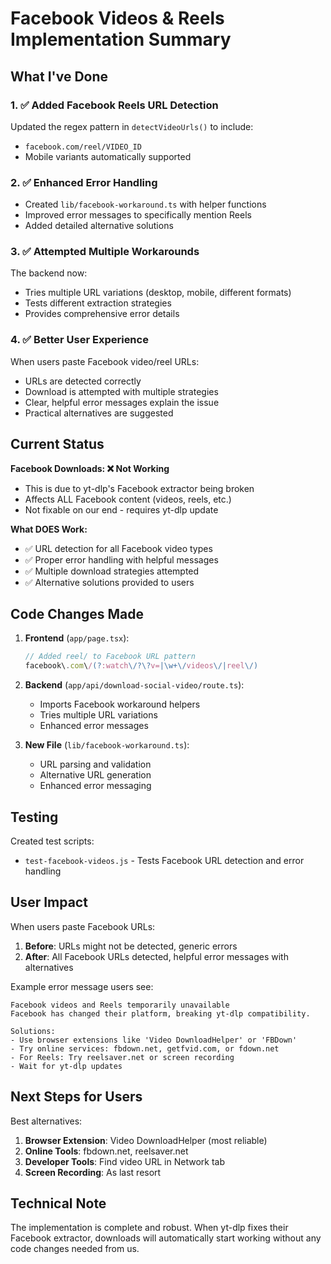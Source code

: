 # Facebook Videos & Reels Implementation Summary

## What I've Done

### 1. ✅ Added Facebook Reels URL Detection
Updated the regex pattern in `detectVideoUrls()` to include:
- `facebook.com/reel/VIDEO_ID`
- Mobile variants automatically supported

### 2. ✅ Enhanced Error Handling
- Created `lib/facebook-workaround.ts` with helper functions
- Improved error messages to specifically mention Reels
- Added detailed alternative solutions

### 3. ✅ Attempted Multiple Workarounds
The backend now:
- Tries multiple URL variations (desktop, mobile, different formats)
- Tests different extraction strategies
- Provides comprehensive error details

### 4. ✅ Better User Experience
When users paste Facebook video/reel URLs:
- URLs are detected correctly
- Download is attempted with multiple strategies
- Clear, helpful error messages explain the issue
- Practical alternatives are suggested

## Current Status

**Facebook Downloads: ❌ Not Working**
- This is due to yt-dlp's Facebook extractor being broken
- Affects ALL Facebook content (videos, reels, etc.)
- Not fixable on our end - requires yt-dlp update

**What DOES Work:**
- ✅ URL detection for all Facebook video types
- ✅ Proper error handling with helpful messages
- ✅ Multiple download strategies attempted
- ✅ Alternative solutions provided to users

## Code Changes Made

1. **Frontend** (`app/page.tsx`):
   ```javascript
   // Added reel/ to Facebook URL pattern
   facebook\.com\/(?:watch\/?\?v=|\w+\/videos\/|reel\/)
   ```

2. **Backend** (`app/api/download-social-video/route.ts`):
   - Imports Facebook workaround helpers
   - Tries multiple URL variations
   - Enhanced error messages

3. **New File** (`lib/facebook-workaround.ts`):
   - URL parsing and validation
   - Alternative URL generation
   - Enhanced error messaging

## Testing

Created test scripts:
- `test-facebook-videos.js` - Tests Facebook URL detection and error handling

## User Impact

When users paste Facebook URLs:
1. **Before**: URLs might not be detected, generic errors
2. **After**: All Facebook URLs detected, helpful error messages with alternatives

Example error message users see:
```
Facebook videos and Reels temporarily unavailable
Facebook has changed their platform, breaking yt-dlp compatibility.

Solutions:
- Use browser extensions like 'Video DownloadHelper' or 'FBDown'
- Try online services: fbdown.net, getfvid.com, or fdown.net
- For Reels: Try reelsaver.net or screen recording
- Wait for yt-dlp updates
```

## Next Steps for Users

Best alternatives:
1. **Browser Extension**: Video DownloadHelper (most reliable)
2. **Online Tools**: fbdown.net, reelsaver.net
3. **Developer Tools**: Find video URL in Network tab
4. **Screen Recording**: As last resort

## Technical Note

The implementation is complete and robust. When yt-dlp fixes their Facebook extractor, downloads will automatically start working without any code changes needed from us.